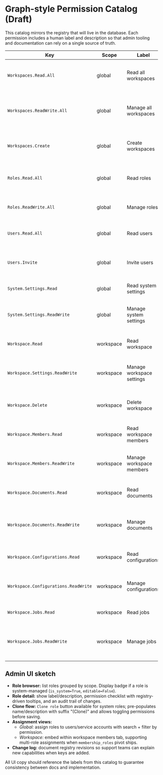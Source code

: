 # Graph-style Permission Catalog (Draft)

This catalog mirrors the registry that will live in the database. Each permission includes a human label and description so that admin tooling and documentation can rely on a single source of truth.

| Key | Scope | Label | Description |
| --- | --- | --- | --- |
| `Workspaces.Read.All` | global | Read all workspaces | Enumerate and inspect every workspace in the tenant. |
| `Workspaces.ReadWrite.All` | global | Manage all workspaces | Create, update, delete, archive, or restore any workspace. |
| `Workspaces.Create` | global | Create workspaces | Provision a new workspace within the tenant. |
| `Roles.Read.All` | global | Read roles | View any global or workspace role definition. |
| `Roles.ReadWrite.All` | global | Manage roles | Create, edit, or archive role definitions. |
| `Users.Read.All` | global | Read users | View user profiles, status, and assignments. |
| `Users.Invite` | global | Invite users | Send invitations or reinstate deactivated accounts. |
| `System.Settings.Read` | global | Read system settings | Inspect ADE global configuration. |
| `System.Settings.ReadWrite` | global | Manage system settings | Modify ADE global configuration and feature toggles. |
| `Workspace.Read` | workspace | Read workspace | Access basic workspace metadata and dashboards. |
| `Workspace.Settings.ReadWrite` | workspace | Manage workspace settings | Update workspace metadata and feature toggles. |
| `Workspace.Delete` | workspace | Delete workspace | Delete the workspace after verifying guardrails. |
| `Workspace.Members.Read` | workspace | Read workspace members | View the membership roster and roles. |
| `Workspace.Members.ReadWrite` | workspace | Manage workspace members | Invite, remove, or change member roles. |
| `Workspace.Documents.Read` | workspace | Read documents | List and download workspace documents. |
| `Workspace.Documents.ReadWrite` | workspace | Manage documents | Upload, update, delete, or restore workspace documents. |
| `Workspace.Configurations.Read` | workspace | Read configurations | View extraction configuration versions. |
| `Workspace.Configurations.ReadWrite` | workspace | Manage configurations | Create, edit, activate, or delete configuration versions. |
| `Workspace.Jobs.Read` | workspace | Read jobs | Inspect job history and status. |
| `Workspace.Jobs.ReadWrite` | workspace | Manage jobs | Submit, cancel, retry, or reprioritise jobs within the workspace. |

## Admin UI sketch

- **Role browser:** list roles grouped by scope. Display badge if a role is system-managed (`is_system=True`, `editable=False`).
- **Role detail:** show label/description, permission checklist with registry-driven tooltips, and an audit trail of changes.
- **Clone flow:** `Clone role` button available for system roles; pre-populates name/description with suffix "(Clone)" and allows toggling permissions before saving.
- **Assignment views:**
  - *Global:* assign roles to users/service accounts with search + filter by permission.
  - *Workspace:* embed within workspace members tab, supporting multi-role assignments when `membership_roles` pivot ships.
- **Change log:** document registry revisions so support teams can explain new capabilities when keys are added.

All UI copy should reference the labels from this catalog to guarantee consistency between docs and implementation.

